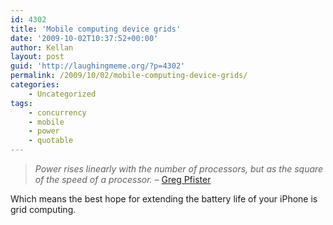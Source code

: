 ```yaml
---
id: 4302
title: 'Mobile computing device grids'
date: '2009-10-02T10:37:52+00:00'
author: Kellan
layout: post
guid: 'http://laughingmeme.org/?p=4302'
permalink: /2009/10/02/mobile-computing-device-grids/
categories:
    - Uncategorized
tags:
    - concurrency
    - mobile
    - power
    - quotable
---
```


> *Power rises linearly with the number of processors, but as the square of the speed of a processor.* – [Greg Pfister](http://www.tbray.org/ongoing/When/200x/2009/09/27/Concur-dot-next#c1254362989.23867)

Which means the best hope for extending the battery life of your iPhone is grid computing.
